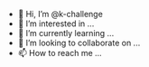- 👋 Hi, I’m @k-challenge
- 👀 I’m interested in ...
- 🌱 I’m currently learning ...
- 💞️ I’m looking to collaborate on ...
- 📫 How to reach me ...

<!---
k-challenge/k-challenge is a ✨ special ✨ repository because its `README.md` (this file) appears on your GitHub profile.
You can click the Preview link to take a look at your changes.
--->
